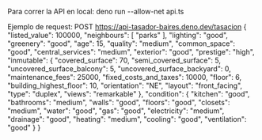 Para correr la API en local:
deno run --allow-net api.ts

Ejemplo de request:
POST
https://api-tasador-baires.deno.dev/tasacion
{
    "listed_value": 100000,
    "neighbours": [
        "parks"
    ],
    "lighting": "good",
    "greenery": "good",
    "age": 15,
    "quality": "medium",
    "common_space": "good",
    "central_services": "medium",
    "exterior": "good",
    "prestige": "high",
    "inmutable": {
        "covered_surface": 70,
        "semi_covered_surface": 5,
        "uncovered_surface_balcony": 5,
        "uncovered_surface_backyard": 0,
        "maintenance_fees": 25000,
        "fixed_costs_and_taxes": 10000,
        "floor": 6,
        "building_highest_floor": 10,
        "orientation": "NE",
        "layout": "front_facing",
        "type": "duplex",
        "views": "remarkable"
    },
    "condition": {
        "kitchen": "good",
        "bathrooms": "medium",
        "walls": "good",
        "floors": "good",
        "closets": "medium",
        "water": "good",
        "gas": "good",
        "electricity": "medium",
        "drainage": "good",
        "heating": "medium",
        "cooling": "good",
        "ventilation": "good"
    }
}